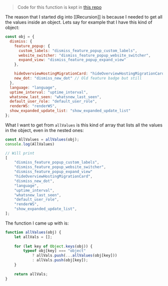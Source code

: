 > Code for this function is kept in [this repo](https://github.com/AndreaBarghigiani/utility-fns/tree/main/objects/valueFromPath)

The reason that I started dig into [[Recursion]] is because I needed to get all the values inside an object. Lets say for example that I have this kind of object:
```js
const obj = {
  dismiss: {
    feature_popup: {
      custom_labels: "dismiss_feature_popup_custom_labels",
      website_switcher: "dismiss_feature_popup_website_switcher",
      expand_view: "dismiss_feature_popup_expand_view"
    },

    hideOverviewHostingMigrationCard: "hideOverviewHostingMigrationCard",
    new_dot: "dismiss_new_dot" // Old feature badge but still
  },
  language: "language",
  uptime_interval: "uptime_interval",
  whatsnew_last_seen: "whatsnew_last_seen",
  default_user_role: "default_user_role",
  renderWS: "renderWS",
  show_expanded_update_list: "show_expanded_update_list"
};
```
What I want to get from `allValues` is this kind of array that lists all the values in the object, even in the nested ones:
```js
const AllValues = allValues(obj);
console.log(AllValues)

// Will print
[
	"dismiss_feature_popup_custom_labels",
	"dismiss_feature_popup_website_switcher",
	"dismiss_feature_popup_expand_view"
	"hideOverviewHostingMigrationCard",
	"dismiss_new_dot",
	"language",
	"uptime_interval",
	"whatsnew_last_seen",
	"default_user_role",
	"renderWS",
	"show_expanded_update_list",
];
```
The function I came up with is:
```js
function allValues(obj) {
	let allVals = [];
	
	for (let key of Object.keys(obj)) {
		typeof obj[key] === "object"
			? allVals.push(...allValues(obj[key]))
			: allVals.push(obj[key]);
	}
  
	return allVals;
}
```